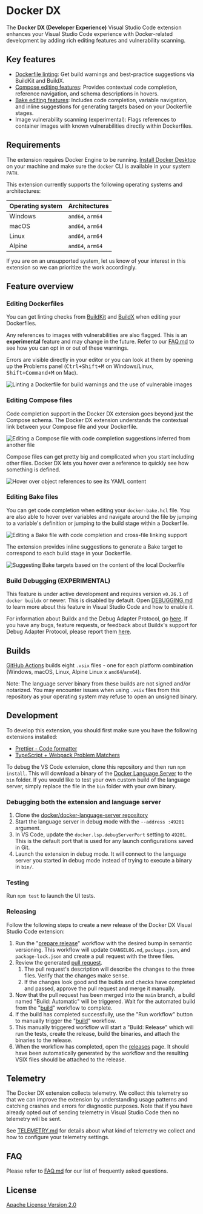 # Docker DX

The **Docker DX (Developer Experience)** Visual Studio Code extension enhances your Visual Studio Code experience with Docker-related development by adding rich editing features and vulnerability scanning.

## Key features

- [Dockerfile linting](https://docs.docker.com/reference/build-checks/): Get build warnings and best-practice suggestions via BuildKit and BuildX.
- [Compose editing features](https://docs.docker.com/compose/): Provides contextual code completion, reference navigation, and schema descriptions in hovers.
- [Bake editing features](https://docs.docker.com/build/bake/): Includes code completion, variable navigation, and inline suggestions for generating targets based on your Dockerfile stages.
- Image vulnerability scanning (experimental): Flags references to container images with known vulnerabilities directly within Dockerfiles.

## Requirements

The extension requires Docker Engine to be running. [Install Docker Desktop](https://www.docker.com/get-started/) on your machine and make sure the `docker` CLI is available in your system `PATH`.

This extension currently supports the following operating systems and architectures:

| Operating system | Architectures    |
| ---------------- | ---------------- |
| Windows          | `amd64`, `arm64` |
| macOS            | `amd64`, `arm64` |
| Linux            | `amd64`, `arm64` |
| Alpine           | `amd64`, `arm64` |

If you are on an unsupported system, let us know of your interest in this extension so we can prioritize the work accordingly.

## Feature overview

### Editing Dockerfiles

You can get linting checks from [BuildKit](https://github.com/moby/buildkit) and [BuildX](https://github.com/docker/buildx) when editing your Dockerfiles.

Any references to images with vulnerabilities are also flagged. This is an **experimental** feature and may change in the future. Refer to our [FAQ.md](./FAQ.md) to see how you can opt in or out of these warnings.

Errors are visible directly in your editor or you can look at them by opening up the Problems panel (<kbd>Ctrl+Shift+M</kbd> on Windows/Linux, <kbd>Shift+Command+M</kbd> on Mac).

![Linting a Dockerfile for build warnings and the use of vulnerable images](resources/readme/dockerfile-problems.png)

### Editing Compose files

Code completion support in the Docker DX extension goes beyond just the Compose schema. The Docker DX extension understands the contextual link between your Compose file and your Dockerfile.

![Editing a Compose file with code completion suggestions inferred from another file](resources/readme/docker-compose-code-completion.png)

Compose files can get pretty big and complicated when you start including other files. Docker DX lets you hover over a reference to quickly see how something is defined.

![Hover over object references to see its YAML content](resources/readme/docker-compose-hover.png)

### Editing Bake files

You can get code completion when editing your `docker-bake.hcl` file. You are also able to hover over variables and navigate around the file by jumping to a variable's definition or jumping to the build stage within a Dockerfile.

![Editing a Bake file with code completion and cross-file linking support](resources/readme/docker-bake-editing.png)

The extension provides inline suggestions to generate a Bake target to correspond to each build stage in your Dockerfile.

![Suggesting Bake targets based on the content of the local Dockerfile](resources/readme/docker-bake-inline-completion.png)

### Build Debugging (EXPERIMENTAL)

This feature is under active development and requires version `v0.26.1` of `docker buildx` or newer. This is disabled by default. Open [DEBUGGING.md](./DEBUGGING.md) to learn more about this feature in Visual Studio Code and how to enable it.

For information about Buildx and the Debug Adapter Protocol, go [here](https://github.com/docker/buildx/blob/master/docs/dap.md). If you have any bugs, feature requests, or feedback about Buildx's support for Debug Adapter Protocol, please report them [here](https://github.com/docker/buildx/issues/new/choose).

## Builds

[GitHub Actions](https://github.com/docker/vscode-extension/actions) builds eight `.vsix` files - one for each platform combination (Windows, macOS, Linux, Alpine Linux x `amd64`/`arm64`).

Note: The language server binary from these builds are not signed and/or notarized. You may encounter issues when using `.vsix` files from this repository as your operating system may refuse to open an unsigned binary.

## Development

To develop this extension, you should first make sure you have the following extensions installed:

- [Prettier - Code formatter](https://marketplace.visualstudio.com/items?itemName=esbenp.prettier-vscode)
- [TypeScript + Webpack Problem Matchers](https://marketplace.visualstudio.com/items?itemName=amodio.tsl-problem-matcher)

To debug the VS Code extension, clone this repository and then run `npm install`. This will download a binary of the [Docker Language Server](https://github.com/docker/docker-language-server/releases) to the `bin` folder. If you would like to test your own custom build of the language server, simply replace the file in the `bin` folder with your own binary.

### Debugging both the extension and language server

1. Clone the [docker/docker-language-server repository](https://github.com/docker/docker-language-server)
2. Start the language server in debug mode with the `--address :49201` argument.
3. In VS Code, update the `docker.lsp.debugServerPort` setting to `49201`. This is the default port that is used for any launch configurations saved in Git.
4. Launch the extension in debug mode. It will connect to the language server you started in debug mode instead of trying to execute a binary in `bin/`.

### Testing

Run `npm test` to launch the UI tests.

### Releasing

Follow the following steps to create a new release of the Docker DX Visual Studio Code extension:

1. Run the "[prepare release](https://github.com/docker/vscode-extension/actions/workflows/prepare-release.yml)" workflow with the desired bump in semantic versioning. This workflow will update `CHANGELOG.md`, `package.json`, and `package-lock.json` and create a pull request with the three files.
2. Review the generated [pull request](https://github.com/docker/vscode-extension/pulls).
   1. The pull request's description will describe the changes to the three files. Verify that the changes make sense.
   2. If the changes look good and the builds and checks have completed and passed, approve the pull request and merge it manually.
3. Now that the pull request has been merged into the `main` branch, a build named "Build: Automatic" will be triggered. Wait for the automated build from the "[build](https://github.com/docker/vscode-extension/actions/workflows/build.yml)" workflow to complete.
4. If the build has completed successfully, use the "Run workflow" button to manually trigger the "[build](https://github.com/docker/vscode-extension/actions/workflows/build.yml)" workflow.
5. This manually triggered workflow will start a "Build: Release" which will run the tests, create the release, build the binaries, and attach the binaries to the release.
6. When the workflow has completed, open the [releases](https://github.com/docker/vscode-extension/releases) page. It should have been automatically generated by the workflow and the resulting VSIX files should be attached to the release.

## Telemetry

The Docker DX extension collects telemetry. We collect this telemetry so that we can improve the extension by understanding usage patterns and catching crashes and errors for diagnostic purposes. Note that if you have already opted out of sending telemetry in Visual Studio Code then no telemetry will be sent.

See [TELEMETRY.md](./TELEMETRY.md) for details about what kind of telemetry we collect and how to configure your telemetry settings.

## FAQ

Please refer to [FAQ.md](./FAQ.md) for our list of frequently asked questions.

## License

[Apache License Version 2.0](./LICENSE)
